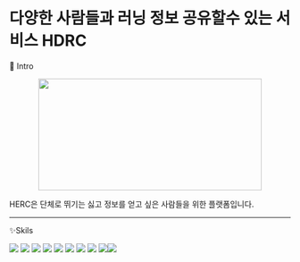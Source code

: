 #  다양한 사람들과 러닝 정보 공유할수 있는 서비스 HDRC


🏃 Intro 

<p align="center">
  <img src=
  "https://user-images.githubusercontent.com/127204694/282670771-190256f0-f9b6-4577-a6cb-47d04a95dd89.png"
  width="400" height="200"/>
</p>

HERC은 단체로 뛰기는 싫고 정보를 얻고 싶은 사람들을 위한 플랫폼입니다.

---

✨Skils

<img src="https://img.shields.io/badge/React-61DAFB?style=for-the-badge&logo=React&logoColor=black"> <img src="https://img.shields.io/badge/Vite-646CFF?style=for-the-badge&logo=Vite&logoColor=white"> <img src="https://img.shields.io/badge/typescript-3178C6?style=for-the-badge&logo=typescript&logoColor=white"> <img src="https://img.shields.io/badge/Redux-764ABC?style=for-the-badge&logo=Redux&logoColor=purple"> <img src="https://img.shields.io/badge/Styled-component-DB7093?style=for-the-badge&logo=Styled-component&logoColor=white"> 
<img src="https://img.shields.io/badge/axios-5A29E4?style=for-the-badge&logo=axios&logoColor=white"> <img src="[https://img.shields.io/badge/axios-5A29E4?style=for-the-badge&logo=axios&logoColor=white](https://img.shields.io/badge/firebase-FF7139?style=for-the-badge&logo=firebase&logoColor=white)"> <img src="https://img.shields.io/badge/notion-000000?style=for-the-badge&logo=notion&logoColor=white"> <img src="https://img.shields.io/badge/github-181717?style=for-the-badge&logo=github&logoColor=white"><img src="https://img.shields.io/badge/slack-4A154B?style=for-the-badge&logo=slack&logoColor=white">

